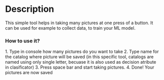 <h1>Description</h1>
This simple tool helps in taking many pictures at one press of a button. It can be used for example to collect data, to train your ML model. 

<h3>How to use it?</h3>
1. Type in console how many pictures do you want to take
2. Type name for the catalog where picture will be saved (in this specific tool, catalogs are named using only single letter, becuase it is also used as decision atribute in clasificator)
3. Press space bar and start taking pictures. 
4. Done! Your pictures are now saved

